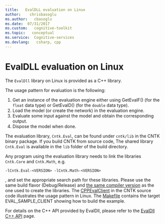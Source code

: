 ```yaml
---
title:   EvalDLL evaluation on Linux
author:    chrisbasoglu
ms.author:   cbasoglu
ms.date:  07/31/2017
ms.custom:   cognitive-toolkit
ms.topic:   conceptual
ms.service:  Cognitive-services
ms.devlang:   csharp, cpp
---
```


# EvalDLL evaluation on Linux

The `EvalDll` library on Linux is provided as a C++ library. 

The usage pattern for evaluation is the following:

1. Get an instance of the evaluation engine either using GetEvalF() (for the `float` data type) or GetEvalD() (for the `double` data type).
2. Load the model (or create the network) in the evaluation engine.
3. Evaluate some input against the model and obtain the corresponding output.
4. Dispose the model when done.

The evaluation library, `Cntk.Eval`, can be found under `cntk/lib` in the CNTK binary package. If you build CNTK from source code, The shared library `Cntk.Eval` is available in the `lib` folder of the build directory.

Any program using the evaluation library needs to link the libraries `Cntk.Core` and `Cntk.Math`, e.g.
```
-lCntk.Eval-<VERSION> -lCntk.Math-<VERSION>
```
, and set the appropriate search path for these libraries. Please use the same build flavor (Debug/Release) and [the same compiler version](../Setup-CNTK-on-Linux.md#c-compiler) as the one used to create the libraries. The [CPPEvalClient](https://github.com/Microsoft/CNTK/tree/release/2.2/Examples/Evaluation/LegacyEvalDll/CPPEvalClient) in the CNTK source code illustrates the usage pattern in Linux. The [Makefile](https://github.com/Microsoft/CNTK/blob/master/Makefile) contains the target EVAL_SAMPLE_CLIENT showing how to build the example.

For details on the C++ API provided by EvalDll, please refer to the [EvalDll C++ API](./EvalDll-Native-API.md) page.
